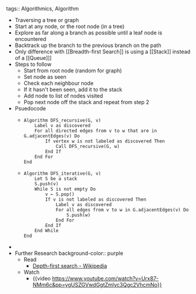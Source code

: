 tags:: Algorithmics, Algorithm

- Traversing a tree or graph
- Start at any node, or the root node (in a tree)
- Explore as far along a branch as possible until a leaf node is encountered
- Backtrack up the branch to the previous branch on the path
- Only difference with [[Breadth-first Search]] is using a [[Stack]] instead of a [[Queue]]]
- Steps to follow
	- Start from root node (random for graph)
	- Set node as seen
	- Check each neighbour node
	- If it hasn't been seen, add it to the stack
	- Add node to list of nodes visited
	- Pop next node off the stack and repeat from step 2
- Psuedocode
	- ```
	  Algorithm DFS_recursive(G, v)
	      Label v as discovered
	      For all directed edges from v to w that are in G.adjacentEdges(v) Do
	          If vertex w is not labeled as discovered Then
	              Call DFS_recursive(G, w)
	          End If
	      End For
	  End
	  ```
	- ```
	  Algorithm DFS_iterative(G, v)
	      Let S be a stack
	      S.push(v)
	      While S is not empty Do
	          v ← S.pop()
	          If v is not labeled as discovered Then
	              Label v as discovered
	              For all edges from v to w in G.adjacentEdges(v) Do 
	                  S.push(w)
	              End For
	          End If
	      End While
	  End
	  ```
-
- Further Research
  background-color:: purple
	- Read
		- [Depth-first search - Wikipedia](https://en.wikipedia.org/wiki/Depth-first_search)
	- Watch
		- {{video https://www.youtube.com/watch?v=Urx87-NMm6c&pp=ygUSZGVwdGgtZmlyc3Qgc2VhcmNo}}